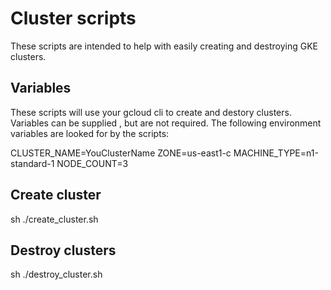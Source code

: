 # Cluster scripts

These scripts are intended to help with easily creating and destroying GKE clusters. 

## Variables

These scripts will use your gcloud cli to create and destory clusters. Variables can be supplied , but are not required.
The following environment variables are looked for by the scripts:

CLUSTER_NAME=YouClusterName
ZONE=us-east1-c
MACHINE_TYPE=n1-standard-1
NODE_COUNT=3


## Create cluster 

sh ./create_cluster.sh


## Destroy clusters

sh ./destroy_cluster.sh

